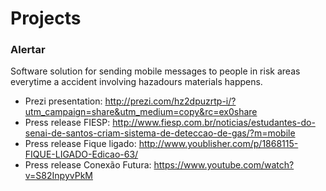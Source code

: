 # Projects

### **Alertar**

Software solution for sending mobile messages to people in risk areas everytime a accident involving hazadours materials happens.

* Prezi presentation: http://prezi.com/hz2dpuzrtp-i/?utm_campaign=share&utm_medium=copy&rc=ex0share
* Press release FIESP: http://www.fiesp.com.br/noticias/estudantes-do-senai-de-santos-criam-sistema-de-deteccao-de-gas/?m=mobile
* Press release Fique ligado: http://www.youblisher.com/p/1868115-FIQUE-LIGADO-Edicao-63/
* Press release Conexão Futura: https://www.youtube.com/watch?v=S82InpyvPkM

